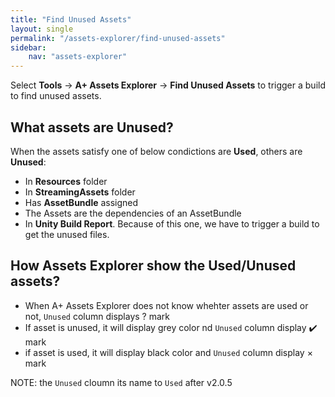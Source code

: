 ```yaml
---
title: "Find Unused Assets"
layout: single
permalink: "/assets-explorer/find-unused-assets"
sidebar:
    nav: "assets-explorer"
---
```


Select __Tools__ -> __A+ Assets Explorer__ -> __Find Unused Assets__ to trigger a build to find unused assets.

## What assets are Unused?

When the assets satisfy one of below condictions are __Used__, others are __Unused__:

* In __Resources__ folder
* In __StreamingAssets__ folder
* Has __AssetBundle__ assigned
* The Assets are the dependencies of an AssetBundle
* In __Unity Build Report__. Because of this one, we have to trigger a build to get the unused files.

## How Assets Explorer show the Used/Unused assets?

* When A+ Assets Explorer does not know whehter assets are used or not, `Unused` column displays ? mark
* If asset is unused, it will display grey color nd `Unused` column display ✔️ mark
* if asset is used, it will display black color and `Unused` column display &times; mark

NOTE: the `Unused` cloumn its name to `Used` after v2.0.5
